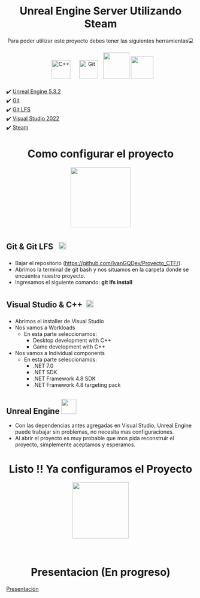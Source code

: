# <div align="center">   Unreal Engine Server Utilizando Steam</div>

<div align="center">  
Para poder utilizar este proyecto debes tener las siguientes herramientas💻
</div>
<br/> 
<div align="center">
<a href="https://www.cplusplus.com/" target="_blank"><img style="margin: 10px" src="https://profilinator.rishav.dev/skills-assets/cplusplus-original.svg" alt="C++" height="50" /></a>  
<a href="https://github.com/" target="_blank"><img style="margin: 10px" src="https://profilinator.rishav.dev/skills-assets/git-scm-icon.svg" alt="Git" height="50" /></a>   
<img src="https://imgs.search.brave.com/xAGJ3S1GM4bfaaSfiISF0LcSk0tXcWUX8gN3uMU44xY/rs:fit:500:0:0/g:ce/aHR0cHM6Ly9jZG4y/LnVucmVhbGVuZ2lu/ZS5jb20vdWUtbG9n/by1zdGFja2VkLXVu/cmVhbC1lbmdpbmUt/dy02Nzd4NTQ1LWZh/YzExZGUwOTQzZi5w/bmc" width="70"/>
<img src="https://media1.tenor.com/m/zjbXreUb5_YAAAAd/steam.gif" width="60"/> 

</div>


✔️ [Unreal Engine 5.3.2](https://www.unrealengine.com/)
<br/> 
✔️ [Git](https://git-scm.com/)
<br/> 
✔️ [Git LFS](https://git-lfs.com/)
<br/> 
✔️ [Visual Studio 2022](https://visualstudio.microsoft.com/es/)
<br/> 
✔️ [Steam](https://store.steampowered.com/)

# <div align="center">   Como configurar el proyecto</div>
<div id="header" align="center">
    <img src="https://media0.giphy.com/media/v1.Y2lkPTc5MGI3NjExcGllNGdhZHFkb2xldzh5cnR3YXRkYzI2Nmh5OTJ6azRxeGYzMGNxYiZlcD12MV9pbnRlcm5hbF9naWZfYnlfaWQmY3Q9cw/hfdPrGV3c9F9p4bT5u/giphy.gif" 
    width="160"/> 
</div>

## <div align="left">Git & Git LFS <a href="https://github.com/" target="_blank"><img style="margin: 10px" src="https://profilinator.rishav.dev/skills-assets/git-scm-icon.svg" alt="Git" height="20" /></a></div> 
* Bajar el repositorio (https://github.com/IvanGQDev/Proyecto_CTF/).
* Abrimos la terminal de git bash y nos situamos en la carpeta donde se encuentra nuestro proyecto.
* Ingresamos el siguiente comando: **git lfs install**

## <div align="left">Visual Studio & C++<a href="https://www.cplusplus.com/" target="_blank"><img style="margin: 10px" src="https://profilinator.rishav.dev/skills-assets/cplusplus-original.svg" alt="C++" height="20" /></a></div> 
* Abrimos el installer de Visual Studio
* Nos vamos a Workloads
    *  En esta parte seleccionamos:
          *  Desktop development with C++
          *  Game development with C++
* Nos vamos a Individual components
    *  En esta parte seleccionamos:
          *  .NET 7.0
          *  .NET SDK
          *  .NET Framework 4.8 SDK
          *  .NET Framework 4.8 targeting pack
       
## <div align="left">Unreal Engine <img src="https://imgs.search.brave.com/xAGJ3S1GM4bfaaSfiISF0LcSk0tXcWUX8gN3uMU44xY/rs:fit:500:0:0/g:ce/aHR0cHM6Ly9jZG4y/LnVucmVhbGVuZ2lu/ZS5jb20vdWUtbG9n/by1zdGFja2VkLXVu/cmVhbC1lbmdpbmUt/dy02Nzd4NTQ1LWZh/YzExZGUwOTQzZi5w/bmc" width="40"/></div>
* Con las dependencias antes agregadas en Visual Studio, Unreal Engine puede trabajar sin problemas, no necesita mas configuraciones.
* Al abrir el proyecto es muy probable que mos pida reconstruir el proyecto, simplemente aceptamos y esperamos.

# <div align=center> Listo !! Ya configuramos el Proyecto </div>

<div align=center>
<img src="https://media1.giphy.com/media/v1.Y2lkPTc5MGI3NjExMzk5bTcxZGp0Y3VuNTJuMzZuMDQyOWoxempwNXFmaTV1eGsyZTZwNSZlcD12MV9zdGlja2Vyc19zZWFyY2gmY3Q9cw/tocXCNSHGemCq8FEsD/200w.webp" 
    width="150"/>
</div>
<br/> 
<br/> 

# <div align="center">Presentacion (En progreso)</div>
[Presentación](https://docs.google.com/presentation/d/1iahDBbDWI6I090aA6gXq7atSSvBGX1Rj-AJ3w2s54u0/edit?usp=sharing)











